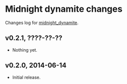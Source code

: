 Midnight dynamite changes
=========================

Changes log for
[midnight_dynamite](https://github.com/gradha/midnight_dynamite).

v0.2.1, ????-??-??
------------------

* Nothing yet.

v0.2.0, 2014-06-14
------------------

* Initial release.
